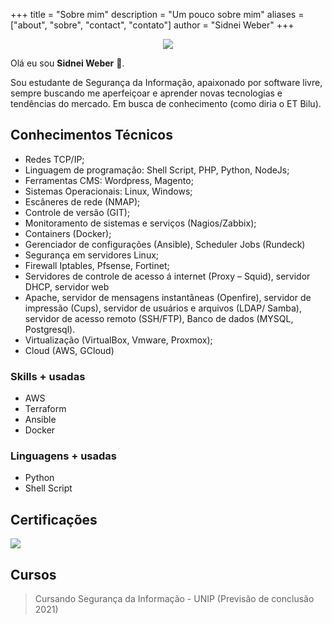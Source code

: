 +++
title = "Sobre mim"
description = "Um pouco sobre mim"
aliases = ["about", "sobre", "contact", "contato"]
author = "Sidnei Weber"
+++

<p align="center">
  <img src="/img/sidnei.png" />
</p>

Olá eu sou **Sidnei Weber** :wave:.

Sou estudante de Segurança da Informação, apaixonado por software livre, sempre buscando me aperfeiçoar e aprender novas tecnologias e tendências do mercado. Em busca de conhecimento (como diria o ET Bilu).

## Conhecimentos Técnicos
* Redes TCP/IP;
* Linguagem de programação: Shell Script, PHP, Python, NodeJs;
* Ferramentas CMS: Wordpress, Magento;
* Sistemas Operacionais: Linux, Windows;
* Escâneres de rede (NMAP);
* Controle de versão (GIT);
* Monitoramento de sistemas e serviços (Nagios/Zabbix);
* Containers (Docker);
* Gerenciador de configurações (Ansible), Scheduler Jobs (Rundeck)
* Segurança em servidores Linux;
* Firewall Iptables, Pfsense, Fortinet;
* Servidores de controle de acesso á internet (Proxy – Squid), servidor DHCP, servidor web
* Apache, servidor de mensagens instantâneas (Openfire), servidor de impressão (Cups), servidor de usuários e arquivos (LDAP/ Samba), servidor de acesso remoto (SSH/FTP), Banco de dados (MYSQL, Postgresql).
* Virtualização (VirtualBox, Vmware, Proxmox);
* Cloud (AWS, GCloud)

### Skills + usadas
* AWS
* Terraform
* Ansible
* Docker

### Linguagens + usadas
* Python
* Shell Script

## Certificações
![](/img/certificacoes.png)

## Cursos
> Cursando Segurança da Informação - UNIP (Previsão de conclusão 2021)